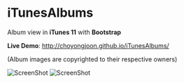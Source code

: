 iTunesAlbums 
============

Album view in **iTunes 11** with **Bootstrap**

**Live Demo**: http://choyongjoon.github.io/iTunesAlbums/ 

(Album images are copyrighted to their respective owners)


![ScreenShot](https://raw.github.com/choyongjoon/iTunesAlbums/master/screenshot_6_opened.png)
![ScreenShot](https://raw.github.com/choyongjoon/iTunesAlbums/master/screenshot_4_in_a_row.png)
